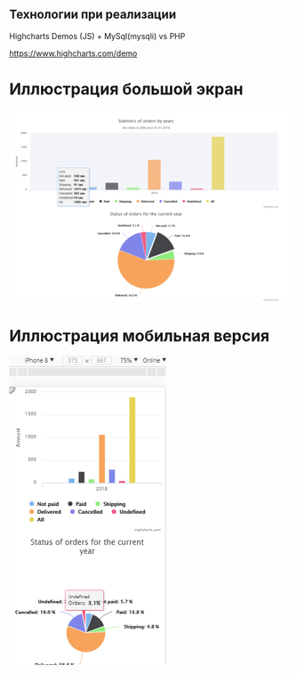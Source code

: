 ## Технологии при реализации

Highcharts Demos (JS) + MySql(mysqli) vs PHP

https://www.highcharts.com/demo

# Иллюстрация большой экран
![статистика по всем годам](img/analytics.png)

# Иллюстрация мобильная версия
![мобильная версия](img/analytics-mobile.png)
